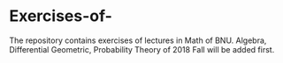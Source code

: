 # Exercises-of-
The repository contains exercises of lectures in Math of BNU. Algebra, Differential Geometric, Probability Theory of 2018 Fall will be added first.
